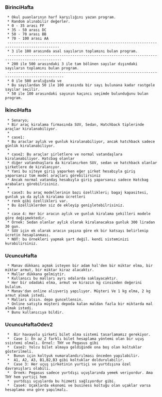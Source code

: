 ### BirinciHafta
     * Okul puanlarının harf karşılığını yazan program.
     * Random alınabilir değerler.
     * 0 - 35 arası FF
     * 35 - 50 arası DC
     * 50 - 70 arası BB
     * 70 - 100 arası AA
     ----------------------------------------------------------------------------------------------
     * 3 ile 100 arasında asal sayıların toplamını bulan program.
     -----------------------------------------------------------------------------------------------  
     * 200 ile 500 arasındaki 3 ile tam bölünen sayılar dışındaki sayıların toplamını bulan program.
     ------------------------------------------------------------------------------------------------       
     * 0 ile 500 aralığında ve
     * Bu sayılardan 50 ile 100 arasında bir sayı bulunana kadar rastgele sayılar seçilir.
     * 50 ile 100 arasındaki sayının kaçıncı seçimde bulunduğunu bulan program.
     
### İkinciHafta
     * Senaryo;
     * Bir araç kiralama firmasında SUV, Sedan, Hatchback tiplerinde araçlar kiralanabiliyor.
     *
     * case1:
     * Bu araclar aylık ve gunluk kiralanabiliyor, ancak hatchback sadece günlük kiralanabiliyor.
     *
     * case2: Bu araçlar şirletlere ve normal vatandaşlara kiralanabiliyor. Hatcbag olanlar
     * diğer vatandnaşlara da kiralanırken SUV, sedan ve hatchback olanlar şirketlere de kiralanıyor.
     * Yani bu siteye giriş yaparken eğer şirket hesabıyla giriş yaparsanız tüm model araçları görebilirsiniz
     * Ancak normal vatandaş hesabıyla giriş yaparsanız sadece Hatcbag arabaları görebilrisiniz.
     *
     * case3: bu araç modellerinin bazı özellikleri; bagaj kapasitesi, gunluk ya da aylık kiralama ücretleri
     * renk gibi özellikleri var.
     * Bu özelliklerden siz de ekleyip genişletebilrisiniz.
     *
     * case 4: Her bir aracın aylık ve gunluk kiralama şekilleri modele göre değişmektedir.
     * Örnek: Sedan olanlar aylık olarak kiralanacaksa gunluk 300 liradan 30 gun.
     * SUV için ek olarak aracın yaşına göre ek bir katsayı belirlenip ücretin hesaplanması.
     * NOT: bu örnekleri yapmak şart değil. kendi sisteminizi kurabilirsiniz.
     
### UcuncuHafta
     * Manav dükkanı açmak isteyen bir adam hal'den bir miktar elma, bir miktar armut, bir miktar kiraz alacaktır.
     * Mallar dükkana gelmiştir.
     * Kullanıcı bu malları ayrı odalarda saklayacaktır.
     * Her bir odadaki elma, armut ve kirazın kg cinsinden değerini bulalım.
     * Manav'dan online alışveriş yapılıyor. Müşteri Ve 1 kg elma, 2 kg armut almak istedi.
     * Malları alsın. depo guncellensin.    
     * Online satışta müşteri depoda kalan maldan fazla bir miktarda mal almak istedi.
     * Bunu kullanıcıya bildir.
     
 ### UcuncuHaftaOdev2    
     *  Bir havayolu şirketi bilet alma sistemi tasarlamamız gerekiyor.
     *  Case 1: En az 2 farklı bilet hesaplama yöntemi olan bir uçuş ssistemi olmalı. Örnel: THY ve Pegasus gibi
     *  Case2: Yolcu bilet almaya geldiğinde ona boş olan koltuklar gösterilmeli.
     *  Bunun için koltyuk numaralandırılması önceden yapılabilir.
     *  A1, A2, A3, B1,B2,B3 gibi koltuklar doldurulabilir.
     *  Case 3: Her uçuş şirketinin yurtiçi ve yurtdışına özel davranışları olabili.
     *  Örnek: Pegasus sadece yurtdışı uçuşlarında yemek veriyordur. Ama THY hem yurtiçi hem
     *  yurtdışı uçuşlarda bu hizmeti sağlıyordur gibi.
     *  Case4: Uçaklarda ekonomi ve business koltuğu olan uçaklar varsa hesaplama ona göre yapılmalı.
     
     
